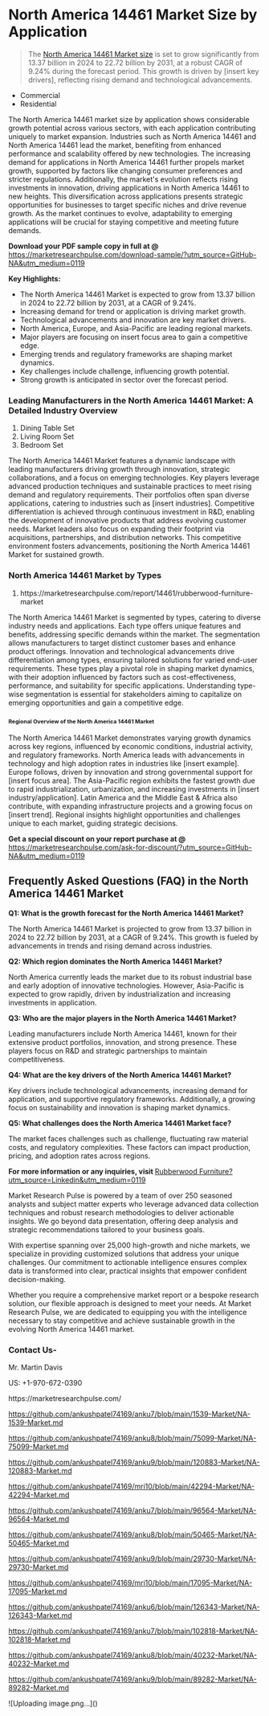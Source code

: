 <h1>North America 14461 Market&nbsp;Size by Application</h1><blockquote><p>The <a href="https://marketresearchpulse.com/download-sample/?utm_source=GitHub-NA&amp;utm_medium=0119">North America 14461 Market size</a> is set to grow significantly from 13.37 billion in 2024 to 22.72 billion by 2031, at a robust CAGR of 9.24% during the forecast period. This growth is driven by [insert key drivers], reflecting rising demand and technological advancements.</p></blockquote><ul><li>Commercial<li> Residential</li></ul><p>The North America 14461 market size by application shows considerable growth potential across various sectors, with each application contributing uniquely to market expansion. Industries such as North America 14461 and North America 14461 lead the market, benefiting from enhanced performance and scalability offered by new technologies. The increasing demand for applications in North America 14461 further propels market growth, supported by factors like changing consumer preferences and stricter regulations. Additionally, the market's evolution reflects rising investments in innovation, driving applications in North America 14461 to new heights. This diversification across applications presents strategic opportunities for businesses to target specific niches and drive revenue growth. As the market continues to evolve, adaptability to emerging applications will be crucial for staying competitive and meeting future demands.</p><p><strong>Download your PDF sample copy in full at @ </strong><a href="https://marketresearchpulse.com/download-sample/?utm_source=GitHub-NA&amp;utm_medium=0119">https://marketresearchpulse.com/download-sample/?utm_source=GitHub-NA&amp;utm_medium=0119</a></p><p><strong>Key Highlights: </strong></p><ul><li>The North America 14461 Market is expected to grow from 13.37 billion in 2024 to 22.72 billion by 2031, at a CAGR of 9.24%.</li><li>Increasing demand for trend or application is driving market growth.</li><li>Technological advancements and innovation are key market drivers.</li><li>North America, Europe, and Asia-Pacific are leading regional markets.</li><li>Major players are focusing on insert focus area to gain a competitive edge.</li><li>Emerging trends and regulatory frameworks are shaping market dynamics.</li><li>Key challenges include challenge, influencing growth potential.</li><li>Strong growth is anticipated in sector over the forecast period.</li></ul><h3>Leading Manufacturers in the North America 14461 Market: A Detailed Industry Overview</h3><ol><li>Dining Table Set<li> Living Room Set<li> Bedroom Set</li></ol><div class="flex max-w-full flex-col flex-grow"><div class="min-h-8 text-message flex w-full flex-col items-end gap-2 whitespace-normal break-words [.text-message+&amp;]:mt-5" dir="auto" data-message-author-role="assistant" data-message-id="fd8432e4-4910-450d-b182-61b7bfb0a01f" data-message-model-slug="gpt-4o"><div class="flex w-full flex-col gap-1 empty:hidden first:pt-[3px]"><div class="markdown prose w-full break-words dark:prose-invert light"><p>The North America 14461 Market features a dynamic landscape with leading manufacturers driving growth through innovation, strategic collaborations, and a focus on emerging technologies. Key players leverage advanced production techniques and sustainable practices to meet rising demand and regulatory requirements. Their portfolios often span diverse applications, catering to industries such as [insert industries]. Competitive differentiation is achieved through continuous investment in R&amp;D, enabling the development of innovative products that address evolving customer needs. Market leaders also focus on expanding their footprint via acquisitions, partnerships, and distribution networks. This competitive environment fosters advancements, positioning the North America 14461 Market for sustained growth.</p></div></div></div></div><h3>North America 14461 Market by Types</h3><ol><li>https://marketresearchpulse.com/report/14461/rubberwood-furniture-market</li></ol><div class="flex max-w-full flex-col flex-grow"><div class="min-h-8 text-message flex w-full flex-col items-end gap-2 whitespace-normal break-words [.text-message+&amp;]:mt-5" dir="auto" data-message-author-role="assistant" data-message-id="084470be-0bb7-4664-bddf-5156b4f41249" data-message-model-slug="gpt-4o-mini"><div class="flex w-full flex-col gap-1 empty:hidden first:pt-[3px]"><div class="markdown prose w-full break-words dark:prose-invert light"><p>The North America 14461 Market is segmented by types, catering to diverse industry needs and applications. Each type offers unique features and benefits, addressing specific demands within the market. The segmentation allows manufacturers to target distinct customer bases and enhance product offerings. Innovation and technological advancements drive differentiation among types, ensuring tailored solutions for varied end-user requirements. These types play a pivotal role in shaping market dynamics, with their adoption influenced by factors such as cost-effectiveness, performance, and suitability for specific applications. Understanding type-wise segmentation is essential for stakeholders aiming to capitalize on emerging opportunities and gain a competitive edge.</p></div></div></div></div><h3><span style="font-size: 11px;">Regional Overview of the North America 14461 Market</span></h3><div class="flex max-w-full flex-col flex-grow"><div class="min-h-8 text-message flex w-full flex-col items-end gap-2 whitespace-normal break-words [.text-message+&amp;]:mt-5" dir="auto" data-message-author-role="assistant" data-message-id="e9038762-ce64-4e30-91c9-9bd413514231" data-message-model-slug="gpt-4o-mini"><div class="flex w-full flex-col gap-1 empty:hidden first:pt-[3px]"><div class="markdown prose w-full break-words dark:prose-invert light"><p>The North America 14461 Market demonstrates varying growth dynamics across key regions, influenced by economic conditions, industrial activity, and regulatory frameworks. North America leads with advancements in technology and high adoption rates in industries like [insert example]. Europe follows, driven by innovation and strong governmental support for [insert focus area]. The Asia-Pacific region exhibits the fastest growth due to rapid industrialization, urbanization, and increasing investments in [insert industry/application]. Latin America and the Middle East &amp; Africa also contribute, with expanding infrastructure projects and a growing focus on [insert trend]. Regional insights highlight opportunities and challenges unique to each market, guiding strategic decisions.</p></div></div></div></div><p><strong>Get a special discount on your report purchase at @ </strong><a href="https://marketresearchpulse.com/ask-for-discount/?utm_source=GitHub-NA&amp;utm_medium=0119">https://marketresearchpulse.com/ask-for-discount/?utm_source=GitHub-NA&amp;utm_medium=0119</a></p><h2>Frequently Asked Questions (FAQ) in the North America 14461 Market</h2><p><strong>Q1: What is the growth forecast for the North America 14461 Market?</strong></p><p>The North America 14461 Market is projected to grow from 13.37 billion in 2024 to 22.72 billion by 2031, at a CAGR of 9.24%. This growth is fueled by advancements in trends and rising demand across industries.</p><p><strong>Q2: Which region dominates the North America 14461 Market?</strong></p><p>North America currently leads the market due to its robust industrial base and early adoption of innovative technologies. However, Asia-Pacific is expected to grow rapidly, driven by industrialization and increasing investments in application.</p><p><strong>Q3: Who are the major players in the North America 14461 Market?</strong></p><p>Leading manufacturers include North America 14461, known for their extensive product portfolios, innovation, and strong presence. These players focus on R&amp;D and strategic partnerships to maintain competitiveness.</p><p><strong>Q4: What are the key drivers of the North America 14461 Market?</strong></p><p>Key drivers include technological advancements, increasing demand for application, and supportive regulatory frameworks. Additionally, a growing focus on sustainability and innovation is shaping market dynamics.</p><p><strong>Q5: What challenges does the North America 14461 Market face?</strong></p><p>The market faces challenges such as challenge, fluctuating raw material costs, and regulatory complexities. These factors can impact production, pricing, and adoption rates across regions.</p><p><strong>For more information or any inquiries, visit&nbsp;</strong><a href="Rubberwood Furniture?utm_source=Linkedin&utm_medium=0119">Rubberwood Furniture?utm_source=Linkedin&utm_medium=0119</a></p><p>Market Research Pulse is powered by a team of over 250 seasoned analysts and subject matter experts who leverage advanced data collection techniques and robust research methodologies to deliver actionable insights. We go beyond data presentation, offering deep analysis and strategic recommendations tailored to your business goals.</p><p>With expertise spanning over 25,000 high-growth and niche markets, we specialize in providing customized solutions that address your unique challenges. Our commitment to actionable intelligence ensures complex data is transformed into clear, practical insights that empower confident decision-making.</p><p>Whether you require a comprehensive market report or a bespoke research solution, our flexible approach is designed to meet your needs. At Market Research Pulse, we are dedicated to equipping you with the intelligence necessary to stay competitive and achieve sustainable growth in the evolving North America 14461 market.</p><h3><strong>Contact Us-</strong></h3><p>Mr. Martin Davis</p><p>US: +1-970-672-0390</p><p>https://marketresearchpulse.com/</p><p><a href="https://github.com/ankushpatel74169/anku7/blob/main/1539-Market/NA-1539-Market.md">https://github.com/ankushpatel74169/anku7/blob/main/1539-Market/NA-1539-Market.md</a></p><p><a href="https://github.com/ankushpatel74169/anku8/blob/main/75099-Market/NA-75099-Market.md">https://github.com/ankushpatel74169/anku8/blob/main/75099-Market/NA-75099-Market.md</a></p><p><a href="https://github.com/ankushpatel74169/anku9/blob/main/120883-Market/NA-120883-Market.md">https://github.com/ankushpatel74169/anku9/blob/main/120883-Market/NA-120883-Market.md</a></p><p><a href="https://github.com/ankushpatel74169/mri10/blob/main/42294-Market/NA-42294-Market.md">https://github.com/ankushpatel74169/mri10/blob/main/42294-Market/NA-42294-Market.md</a></p><p><a href="https://github.com/ankushpatel74169/anku7/blob/main/96564-Market/NA-96564-Market.md">https://github.com/ankushpatel74169/anku7/blob/main/96564-Market/NA-96564-Market.md</a></p><p><a href="https://github.com/ankushpatel74169/anku8/blob/main/50465-Market/NA-50465-Market.md">https://github.com/ankushpatel74169/anku8/blob/main/50465-Market/NA-50465-Market.md</a></p><p><a href="https://github.com/ankushpatel74169/anku9/blob/main/29730-Market/NA-29730-Market.md">https://github.com/ankushpatel74169/anku9/blob/main/29730-Market/NA-29730-Market.md</a></p><p><a href="https://github.com/ankushpatel74169/mri10/blob/main/17095-Market/NA-17095-Market.md">https://github.com/ankushpatel74169/mri10/blob/main/17095-Market/NA-17095-Market.md</a></p><p><a href="https://github.com/ankushpatel74169/anku6/blob/main/126343-Market/NA-126343-Market.md">https://github.com/ankushpatel74169/anku6/blob/main/126343-Market/NA-126343-Market.md</a></p><p><a href="https://github.com/ankushpatel74169/anku7/blob/main/102818-Market/NA-102818-Market.md">https://github.com/ankushpatel74169/anku7/blob/main/102818-Market/NA-102818-Market.md</a></p><p><a href="https://github.com/ankushpatel74169/anku8/blob/main/40232-Market/NA-40232-Market.md">https://github.com/ankushpatel74169/anku8/blob/main/40232-Market/NA-40232-Market.md</a></p><p><a href="https://github.com/ankushpatel74169/anku9/blob/main/89282-Market/NA-89282-Market.md">https://github.com/ankushpatel74169/anku9/blob/main/89282-Market/NA-89282-Market.md</a></p>
![Uploading image.png…]()
